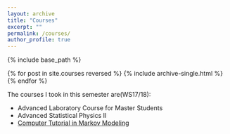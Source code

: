 ```yaml
---
layout: archive
title: "Courses"
excerpt: ""
permalink: /courses/
author_profile: true
---
```


{% include base_path %}

{% for post in site.courses reversed %}
  {% include archive-single.html %}
{% endfor %}

The courses I took in this semester are(WS17/18):

* Advanced Laboratory Course for Master Students
* Advanced Statistical Physics II
* [Computer Tutorial in Markov Modeling](https://github.com/haltugyildirim/markovmaze/blob/master/markov_maze.ipynb)

